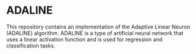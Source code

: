 # ADALINE

This repository contains an implementation of the Adaptive Linear Neuron (ADALINE) algorithm. ADALINE is a type of artificial neural network that uses a linear activation function and is used for regression and classification tasks.

